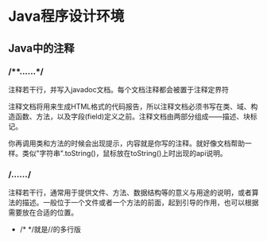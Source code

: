 
# Java程序设计环境
## Java中的注释
### /**......*/ 

注释若干行，并写入javadoc文档。每个文档注释都会被置于注释定界符

注释文档将用来生成HTML格式的代码报告，所以注释文档必须书写在类、域、构造函数、方法，以及字段(field)定义之前。注释文档由两部分组成——描述、块标记。

你再调用类和方法的时候会出现提示，内容就是你写的注释。就好像文档帮助一样。类似"字符串".toString()，鼠标放在toString()上时出现的api说明。

### /*......*/
注释若干行，通常用于提供文件、方法、数据结构等的意义与用途的说明，或者算法的描述。一般位于一个文件或者一个方法的前面，起到引导的作用，也可以根据需要放在合适的位置。

* /* */就是//的多行版

